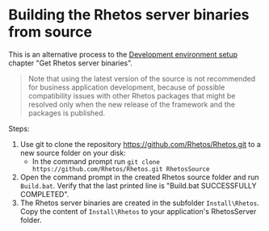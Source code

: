 # Building the Rhetos server binaries from source

This is an alternative process to the
[Development environment setup](Development-environment-setup#get-rhetos-server-binaries)
chapter "Get Rhetos server binaries".

> Note that using the latest version of the source is not recommended for business application development, because of possible compatibility issues with other Rhetos packages that might be resolved only when the new release of the framework and the packages is published.

Steps:

1. Use git to clone the repository <https://github.com/Rhetos/Rhetos.git> to a new source folder on your disk:
    * In the command prompt run `git clone https://github.com/Rhetos/Rhetos.git RhetosSource`
2. Open the command prompt in the created Rhetos source folder and run `Build.bat`. Verify that the last printed line is "Build.bat SUCCESSFULLY COMPLETED".
3. The Rhetos server binaries are created in the subfolder `Install\Rhetos`. Copy the content of `Install\Rhetos` to your application's RhetosServer folder.
